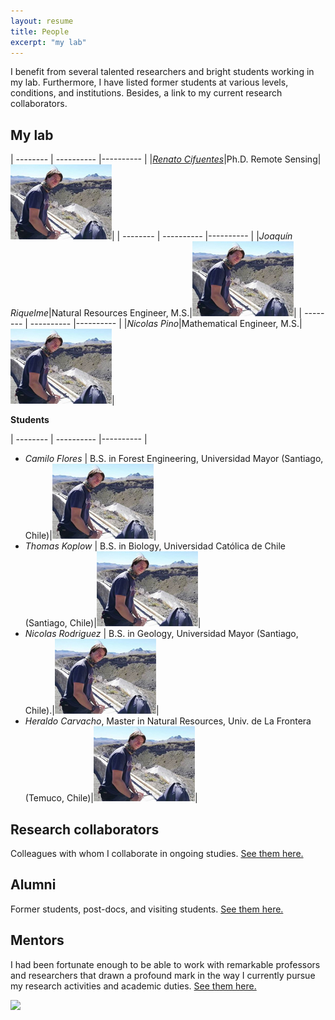 ```yaml
---
layout: resume
title: People
excerpt: "my lab"
---
```


I benefit from several talented researchers and bright students working in my lab.  Furthermore, I have listed former students at various levels, conditions, and institutions. Besides, a link to my current research collaborators. 

## My lab



| -------- | ---------- |---------- |
|*[Renato Cifuentes](https://www.researchgate.net/profile/Renato_Cifuentes)*|Ph.D. Remote Sensing|![](images/nicoRfull.jpg)|
| -------- | ---------- |---------- |
|*Joaquín Riquelme*|Natural Resources Engineer, M.S.|![](images/nicoRfull.jpg)|
| -------- | ---------- |---------- |
|*Nicolas Pino*|Mathematical Engineer, M.S.|![](images/nicoRfull.jpg)|

__Students__

| -------- | ---------- |---------- |
* *Camilo Flores* | B.S. in Forest Engineering, Universidad Mayor (Santiago, Chile)|![](images/nicoRfull.jpg)|
* *Thomas Koplow* | B.S. in Biology, Universidad Católica de Chile (Santiago, Chile)|![](images/nicoRfull.jpg)|
* *Nicolas Rodriguez* | B.S. in Geology, Universidad Mayor (Santiago, Chile).|![](images/nicoRfull.jpg)|
* *Heraldo Carvacho*, Master in Natural Resources, Univ. de La Frontera (Temuco, Chile)|![](images/nicoRfull.jpg)|


## Research collaborators
Colleagues with whom I collaborate in ongoing studies. [See them here.](./collabora.md)

## Alumni

Former students, post-docs, and visiting students. [See them here.](./alumni.md)

## Mentors

I had been fortunate enough to be able to work with remarkable professors and researchers that drawn a profound mark in the way I currently pursue my research activities and academic duties. [See them here.](./mentors.md)

![](images/groupRuca.jpg)

<!-- ### Footer
Our lab investigates how forest ecosystems change through time. We use both mathematical, theoretical, statistical and empirical approaches to address several research questions related to the development of forests; tree allometry; the scaling of tree-level processes to ecosystems; and the building of forest growth model. Our research also includes the long-term monitoring of the temperate forests in southern Chile.
![](images/groupRuca.jpg){width=200px height=200px}
![](images/droneYo.JPG)
![Kitten](images/groupRuca.jpg){:height="36px" width="36px"}
__Postdoc__
* *Renato Cifuentes*, Ph.D.
__Research assistants__
* *Joaquín Riquelme*, Natural Resources Engineer, M.S.
* *Nicolas Pino*, Mathematical Engineer.
__Visiting graduate students__
* *Patricio Ojeda*, Doctoral program in Forest Sciences, Universidad Austral de Chile (Valdivia, Chile)
![Kitten](images/groupRuca.jpg){ width=50%}
<img src="images/groupRuca.jpg" alt="drawing" width="200"/>
Last updated: August 2020 -->
